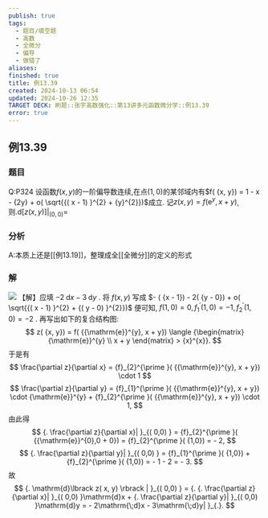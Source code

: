 ```yaml
---
publish: true
tags:
  - 题目/填空题
  - 高数
  - 全微分
  - 偏导
  - 做错了
aliases: 
finished: true
title: 例13.39
created: 2024-10-13 06:54
updated: 2024-10-26 12:35
TARGET DECK: 刷题::张宇高数强化::第13讲多元函数微分学::例13.39
error: true
---
```

## 例13.39
### 题目
Q:P324 设函数$f( {x, y})$的一阶偏导数连续,在点$( {1,0})$的某邻域内有$f( {x, y}) = 1 - x - {2y} + o( \sqrt{{( x - 1) }^{2} + {y}^{2}})$成立. 
记$z( {x, y}) = f( {{\mathrm{e}}^{y}, x + y})$,则${. \mathrm{d}\lbrack z( x, y) \rbrack | }_{( 0,0) } =$
### 分析
A:本质上还是[[例13.19]]，整理成全[[全微分]]的定义的形式
### 解
![](https://img.hwenyi.tech/202410262032524.webp)
【解】应填 $- 2\mathrm{\;d}x - 3\mathrm{\;d}y$ .
将 $f( {x, y})$ 写成 $- ( {x - 1}) - 2( {y - 0}) + o( \sqrt{{( x - 1) }^{2} + {( y - 0) }^{2}})$ 便可知, $f( {1,0}) = 0,{f}_{1}^{\prime }( {1,0}) = - 1,{f}_{2}^{\prime }( {1,0}) = - 2$ .
再写出如下的复合结构图:
$$
z( {x, y}) = f( {{\mathrm{e}}^{y}, x + y}) \langle {\begin{matrix} {\mathrm{e}}^{y} \\ x + y \end{matrix} > {x}^{x}}.
$$
于是有
$$
\frac{\partial z}{\partial x} = {f}_{2}^{\prime }( {{\mathrm{e}}^{y}, x + y}) \cdot 1
$$
$$
\frac{\partial z}{\partial y} = {f}_{1}^{\prime }( {{\mathrm{e}}^{y}, x + y}) \cdot {\mathrm{e}}^{y} + {f}_{2}^{\prime }( {{\mathrm{e}}^{y}, x + y}) \cdot 1,
$$
由此得
$$
{. \frac{\partial z}{\partial x}| }_{( 0,0) } = {f}_{2}^{\prime }( {{\mathrm{e}}^{0},0 + 0}) = {f}_{2}^{\prime }( {1,0}) = - 2,
$$
$$
{. \frac{\partial z}{\partial y}| }_{( 0,0) } = {f}_{1}^{\prime }( {1,0}) + {f}_{2}^{\prime }( {1,0}) = - 1 - 2 = - 3.
$$
故
$$
{. \mathrm{d}\lbrack z( x, y) \rbrack | }_{( 0,0) } = {. {. \frac{\partial z}{\partial x}| }_{( 0,0) }\mathrm{d}x + {. \frac{\partial z}{\partial y}| }_{( 0,0) }\mathrm{d}y = - 2\mathrm{\;d}x - 3\mathrm{\;d}y| }_{.}.
$$


